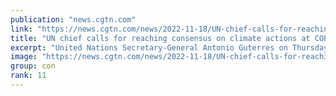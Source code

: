 ```yaml
---
publication: "news.cgtn.com"
link: "https://news.cgtn.com/news/2022-11-18/UN-chief-calls-for-reaching-consensus-on-climate-actions-at-COP27-1f3AzMFkpEY/index.html"
title: "UN chief calls for reaching consensus on climate actions at COP27"
excerpt: "United Nations Secretary-General Antonio Guterres on Thursday called on countries to take climate actions instead of 'finger-pointing' at the ongoing UN climate change conference."
image: "https://news.cgtn.com/news/2022-11-18/UN-chief-calls-for-reaching-consensus-on-climate-actions-at-COP27-1f3AzMFkpEY/img/a1524f014dbc4bb6892bfe10577e5fd2/a1524f014dbc4bb6892bfe10577e5fd2-750.png"
group: con
rank: 11
---
```

